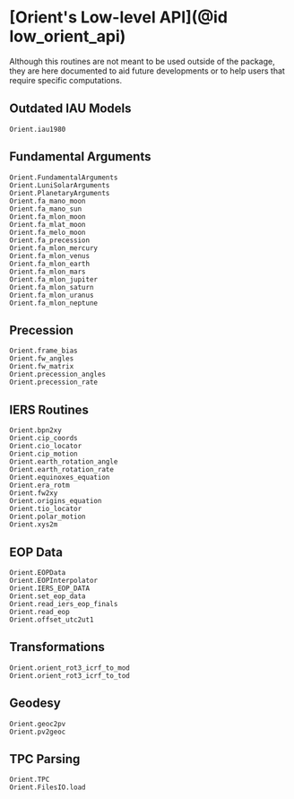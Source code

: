 # [Orient's Low-level API](@id low_orient_api)

Although this routines are not meant to be used outside of the package, they are here documented to aid future developments or to help users that require specific computations.

## Outdated IAU Models

```@docs
Orient.iau1980
```

## Fundamental Arguments 

```@docs 
Orient.FundamentalArguments
Orient.LuniSolarArguments
Orient.PlanetaryArguments
Orient.fa_mano_moon
Orient.fa_mano_sun
Orient.fa_mlon_moon
Orient.fa_mlat_moon
Orient.fa_melo_moon
Orient.fa_precession
Orient.fa_mlon_mercury
Orient.fa_mlon_venus
Orient.fa_mlon_earth
Orient.fa_mlon_mars
Orient.fa_mlon_jupiter
Orient.fa_mlon_saturn
Orient.fa_mlon_uranus
Orient.fa_mlon_neptune
```

## Precession

```@docs
Orient.frame_bias
Orient.fw_angles
Orient.fw_matrix
Orient.precession_angles
Orient.precession_rate
```

## IERS Routines

```@docs 
Orient.bpn2xy
Orient.cip_coords
Orient.cio_locator
Orient.cip_motion
Orient.earth_rotation_angle
Orient.earth_rotation_rate 
Orient.equinoxes_equation
Orient.era_rotm
Orient.fw2xy
Orient.origins_equation
Orient.tio_locator
Orient.polar_motion
Orient.xys2m
```

## EOP Data

```@docs 
Orient.EOPData
Orient.EOPInterpolator
Orient.IERS_EOP_DATA
Orient.set_eop_data
Orient.read_iers_eop_finals 
Orient.read_eop 
Orient.offset_utc2ut1
```

## Transformations

```@docs 
Orient.orient_rot3_icrf_to_mod
Orient.orient_rot3_icrf_to_tod
```

## Geodesy 

```@docs 
Orient.geoc2pv 
Orient.pv2geoc
```

## TPC Parsing 

```@docs 
Orient.TPC
Orient.FilesIO.load

```